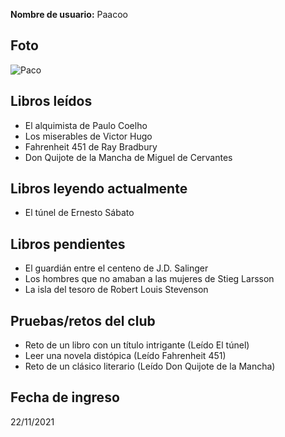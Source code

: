 **Nombre de usuario:** Paacoo

## Foto
![Paco](https://upload.wikimedia.org/wikipedia/commons/thumb/7/7d/Premios_Goya_2018_-_Paco_Le%C3%B3n.jpg/375px-Premios_Goya_2018_-_Paco_Le%C3%B3n.jpg)

## Libros leídos
- El alquimista de Paulo Coelho  
- Los miserables de Victor Hugo  
- Fahrenheit 451 de Ray Bradbury  
- Don Quijote de la Mancha de Miguel de Cervantes  

## Libros leyendo actualmente
- El túnel de Ernesto Sábato  

## Libros pendientes
- El guardián entre el centeno de J.D. Salinger  
- Los hombres que no amaban a las mujeres de Stieg Larsson  
- La isla del tesoro de Robert Louis Stevenson  

## Pruebas/retos del club
- Reto de un libro con un título intrigante (Leído El túnel)  
- Leer una novela distópica (Leído Fahrenheit 451)  
- Reto de un clásico literario (Leído Don Quijote de la Mancha)  

## Fecha de ingreso
22/11/2021
